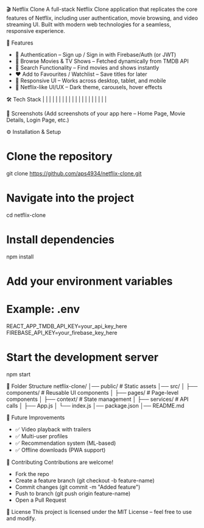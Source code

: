 🎬 Netflix Clone
A full-stack Netflix Clone application that replicates the core features of Netflix, including user authentication, movie browsing, and video streaming UI. Built with modern web technologies for a seamless, responsive experience.

🚀 Features
- 🔐 Authentication – Sign up / Sign in with Firebase/Auth (or JWT)
- 🎥 Browse Movies & TV Shows – Fetched dynamically from TMDB API
- 🔎 Search Functionality – Find movies and shows instantly
- ❤️ Add to Favourites / Watchlist – Save titles for later
- 📱 Responsive UI – Works across desktop, tablet, and mobile
- 🎨 Netflix-like UI/UX – Dark theme, carousels, hover effects

🛠️ Tech Stack
|  |  |  |  | 
|  |  |  |  | 
|  |  |  |  | 
|  |  |  |  | 



📸 Screenshots
(Add screenshots of your app here – Home Page, Movie Details, Login Page, etc.)

⚙️ Installation & Setup
# Clone the repository
git clone https://github.com/aps4934/netflix-clone.git

# Navigate into the project
cd netflix-clone

# Install dependencies
npm install

# Add your environment variables
# Example: .env
REACT_APP_TMDB_API_KEY=your_api_key_here
FIREBASE_API_KEY=your_firebase_key_here

# Start the development server
npm start



📂 Folder Structure
netflix-clone/
│── public/          # Static assets
│── src/
│   ├── components/  # Reusable UI components
│   ├── pages/       # Page-level components
│   ├── context/     # State management
│   ├── services/    # API calls
│   ├── App.js
│   └── index.js
│── package.json
│── README.md



🚧 Future Improvements
- ✅ Video playback with trailers
- ✅ Multi-user profiles
- ✅ Recommendation system (ML-based)
- ✅ Offline downloads (PWA support)

🤝 Contributing
Contributions are welcome!
- Fork the repo
- Create a feature branch (git checkout -b feature-name)
- Commit changes (git commit -m "Added feature")
- Push to branch (git push origin feature-name)
- Open a Pull Request

📜 License
This project is licensed under the MIT License – feel free to use and modify.
